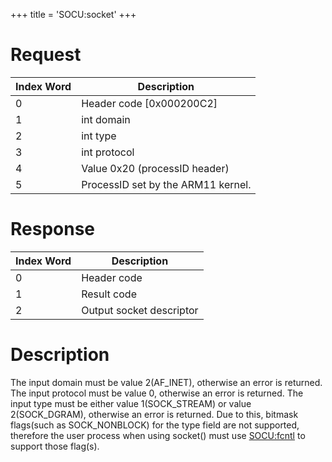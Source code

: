 +++
title = 'SOCU:socket'
+++

# Request

| Index Word | Description                        |
|------------|------------------------------------|
| 0          | Header code \[0x000200C2\]         |
| 1          | int domain                         |
| 2          | int type                           |
| 3          | int protocol                       |
| 4          | Value 0x20 (processID header)      |
| 5          | ProcessID set by the ARM11 kernel. |

# Response

| Index Word | Description              |
|------------|--------------------------|
| 0          | Header code              |
| 1          | Result code              |
| 2          | Output socket descriptor |

# Description

The input domain must be value 2(AF_INET), otherwise an error is
returned. The input protocol must be value 0, otherwise an error is
returned. The input type must be either value 1(SOCK_STREAM) or value
2(SOCK_DGRAM), otherwise an error is returned. Due to this, bitmask
flags(such as SOCK_NONBLOCK) for the type field are not supported,
therefore the user process when using socket() must use
[SOCU:fcntl](SOCU:fcntl "wikilink") to support those flag(s).
